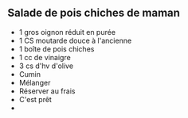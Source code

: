 
## Salade de pois chiches de maman
* 1 gros oignon réduit en purée
* 1 CS moutarde douce à l'ancienne
* 1 boîte de pois chiches
* 1 cc de vinaigre
* 3 cs d'hv d'olive
* Cumin
*   Mélanger
* Réserver au frais
* C'est prêt
*  
